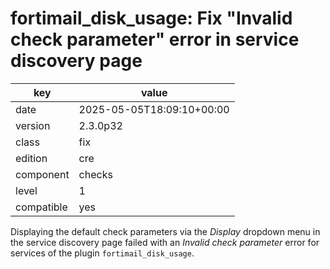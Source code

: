[//]: # (werk v2)
# fortimail_disk_usage: Fix "Invalid check parameter" error in service discovery page

key        | value
---------- | ---
date       | 2025-05-05T18:09:10+00:00
version    | 2.3.0p32
class      | fix
edition    | cre
component  | checks
level      | 1
compatible | yes

Displaying the default check parameters via the _Display_ dropdown menu in the service discovery
page failed with an _Invalid check parameter_ error for services of the plugin
`fortimail_disk_usage`.
